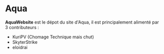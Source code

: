 # Aqua
**AquaWebsite** est le dépot du site d'Aqua, il est principalement alimenté par 3 contributeurs :
* KuriPV (Chomage Technique mais chut)
* SkyterStrike
* eloidrai
